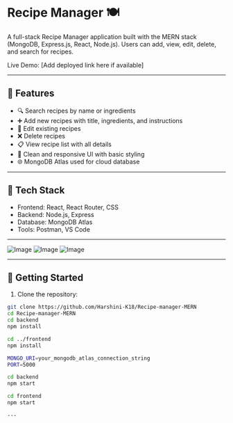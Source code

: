 # Recipe Manager 🍽️

A full-stack Recipe Manager application built with the MERN stack (MongoDB, Express.js, React, Node.js). Users can add, view, edit, delete, and search for recipes.

Live Demo: [Add deployed link here if available]

---

## 📌 Features

- 🔍 Search recipes by name or ingredients
- ➕ Add new recipes with title, ingredients, and instructions
- 📝 Edit existing recipes
- ❌ Delete recipes
- 📋 View recipe list with all details
- 🎨 Clean and responsive UI with basic styling
- 🌐 MongoDB Atlas used for cloud database

---

## 🧰 Tech Stack

- Frontend: React, React Router, CSS
- Backend: Node.js, Express
- Database: MongoDB Atlas
- Tools: Postman, VS Code

---
![Image](https://github.com/user-attachments/assets/be972e27-0626-49c4-b41b-aada05e77dd8)
![Image](https://github.com/user-attachments/assets/9fbfbac7-637d-404f-8163-521c2e7d2704)
![Image](https://github.com/user-attachments/assets/a5705485-f076-4331-a71f-05f43e25344f)

---

## 🚀 Getting Started

1. Clone the repository:

```bash
git clone https://github.com/Harshini-K18/Recipe-manager-MERN
cd Recipe-manager-MERN
cd backend
npm install

cd ../frontend
npm install

MONGO_URI=your_mongodb_atlas_connection_string
PORT=5000

cd backend
npm start

cd frontend
npm start

---
